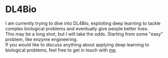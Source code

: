 # DL4Bio
I am currently trying to dive into DL4Bio, exploiting deep learning to tackle complex biological problems and eventually give people better lives.  
This may be a long shot, but I will take the odds. Starting from some "easy" problem, like enzyme engineering.  
If you would like to discuss anything about applying deep learning to biological problems, feel free to get in touch with [me](jinyuansun98@gmail.com).

